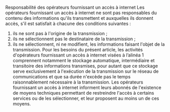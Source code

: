 Responsabilité des opérateurs fournissant un accès à internet
Les opérateurs fournissant un accès à internet ne sont pas responsables du contenu des informations qu'ils transmettent et auxquelles ils donnent accès, s'il est satisfait à chacune des conditions suivantes :
1. ils ne sont pas à l'origine de la transmission ;
1. ils ne sélectionnent pas le destinataire de la transmission ;
1. ils ne sélectionnent, ni ne modifient, les informations faisant l'objet de la transmission.
Pour les besoins du présent article, les activités d'opérateurs fournissant un accès à internet visées à l’alinéa 1 comprennent notamment le stockage automatique, intermédiaire et transitoire des informations transmises, pour autant que ce stockage serve exclusivement à l'exécution de la transmission sur le réseau de communications et que sa durée n'excède pas le temps raisonnablement nécessaire à la transmission.
Les opérateurs fournissant un accès à internet informent leurs abonnés de l'existence de moyens techniques permettant de restreindre l'accès à certains services ou de les sélectionner, et leur proposent au moins un de ces moyens.